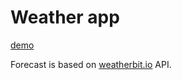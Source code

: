 # Weather app

[demo](https://juliamokh.github.io/weather-app/src/)

Forecast is based on [weatherbit.io](https://www.weatherbit.io/api) API.